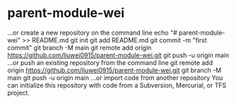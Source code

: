 # parent-module-wei

…or create a new repository on the command line
echo "# parent-module-wei" >> README.md
  git init
  git add README.md
  git commit -m "first commit"
  git branch -M main
  git remote add origin https://github.com/liuwei0915/parent-module-wei.git
  git push -u origin main
…or push an existing repository from the command line
git remote add origin https://github.com/liuwei0915/parent-module-wei.git
  git branch -M main
  git push -u origin main
…or import code from another repository
You can initialize this repository with code from a Subversion, Mercurial, or TFS project.

